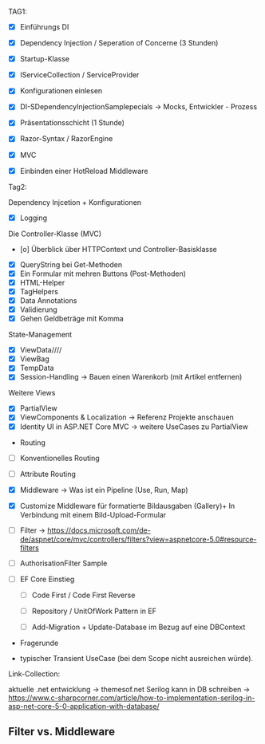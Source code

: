﻿TAG1:
- [x] Einführungs DI 
- [x] Dependency Injection / Seperation of Concerne (3 Stunden) 
- [x] Startup-Klasse
- [x] IServiceCollection / ServiceProvider
- [x] Konfigurationen einlesen
- [x] DI-SDependencyInjectionSamplepecials -> Mocks, Entwickler - Prozess
- [x] Präsentationsschicht (1 Stunde) 
- [x] Razor-Syntax / RazorEngine 
- [x] MVC
- [x] Einbinden einer HotReload Middleware


Tag2:

Dependency Injcetion + Konfigurationen
- [x] Logging 

Die Controller-Klasse (MVC)
- [o] Überblick über HTTPContext und Controller-Basisklasse
- [x] QueryString bei Get-Methoden
- [x] Ein Formular mit mehren Buttons (Post-Methoden)
- [x] HTML-Helper
- [x] TagHelpers
- [x] Data Annotations 
- [x] Validierung 
- [x] Gehen Geldbeträge mit Komma 

State-Management
- [x] ViewData////
- [x] ViewBag
- [x] TempData
- [x] Session-Handling -> Bauen einen Warenkorb (mit Artikel entfernen)

Weitere Views
- [x] PartialView
- [x] ViewComponents & Localization -> Referenz Projekte anschauen
- [x] Identity UI in ASP.NET Core MVC -> weitere UseCases zu PartialView

- Routing
- [ ] Konventionelles Routing
- [ ] Attribute Routing
- [x] Middleware -> Was ist ein Pipeline (Use, Run, Map)
- [x] Customize Middleware für formatierte Bildausgaben (Gallery)+ In Verbindung mit einem Bild-Upload-Formular

- [ ] Filter -> https://docs.microsoft.com/de-de/aspnet/core/mvc/controllers/filters?view=aspnetcore-5.0#resource-filters
- [ ] AuthorisationFilter Sample

- [ ] EF Core Einstieg 
  - [ ] Code First / Code First Reverse
  - [ ] Repository / UnitOfWork Pattern in EF
  - [ ] Add-Migration + Update-Database im Bezug auf eine DBContext 


- Fragerunde

- typischer Transient UseCase (bei dem Scope nicht ausreichen würde).





Link-Collection:

aktuelle .net entwicklung -> themesof.net
Serilog kann in DB schreiben -> https://www.c-sharpcorner.com/article/how-to-implementation-serilog-in-asp-net-core-5-0-application-with-database/



Filter vs. Middleware 
- 